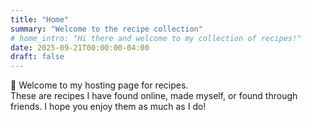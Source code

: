 ```yaml
---
title: "Home"
summary: "Welcome to the recipe collection"
# home_intro: "Hi there and welcome to my collection of recipes!"
date: 2025-09-21T00:00:00-04:00
draft: false
---
```


👋 Welcome to my hosting page for recipes.
<br>
These are recipes I have found online, made myself, or found through friends.
I hope you enjoy them as much as I do!